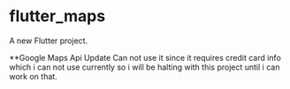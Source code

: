# flutter_maps

A new Flutter project.

**Google Maps Api Update
Can not use it since it requires credit card info which i can not use currently so i will be halting with this project until i can work on that.